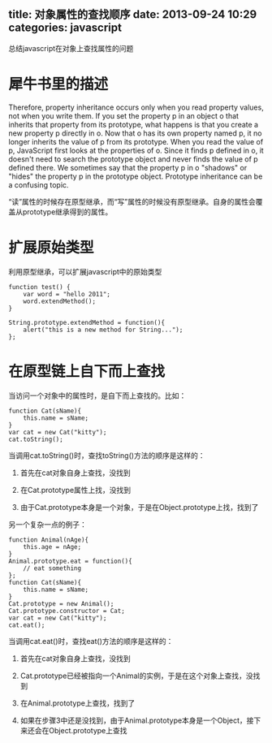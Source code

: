 title: 对象属性的查找顺序
date: 2013-09-24 10:29
categories: javascript 
---
总结javascript在对象上查找属性的问题
<!--more-->

# 犀牛书里的描述

Therefore, property inheritance occurs only when you read property values, not when you write them. If you set the property p in an object o that inherits that property from its prototype, what happens is that you create a new property p directly in o. Now that o has its own property named p, it no longer inherits the value of p from its prototype. When you read the value of p, JavaScript first looks at the properties of o. Since it finds p defined in o, it doesn't need to search the prototype object and never finds the value of p defined there. We sometimes say that the property p in o "shadows" or "hides" the property p in the prototype object. Prototype inheritance can be a confusing topic. 

“读”属性的时候存在原型继承，而“写”属性的时候没有原型继承。自身的属性会覆盖从prototype继承得到的属性。 

# 扩展原始类型
 
利用原型继承，可以扩展javascript中的原始类型
```
function test() {
    var word = "hello 2011";
    word.extendMethod();
}

String.prototype.extendMethod = function(){
    alert("this is a new method for String...");
};
```

# 在原型链上自下而上查找

当访问一个对象中的属性时，是自下而上查找的。比如：

```
function Cat(sName){
    this.name = sName;
}
var cat = new Cat("kitty");
cat.toString();
```

当调用cat.toString()时，查找toString()方法的顺序是这样的： 

1. 首先在cat对象自身上查找，没找到

2. 在Cat.prototype属性上找，没找到

3. 由于Cat.prototype本身是一个对象，于是在Object.prototype上找，找到了

另一个复杂一点的例子：

```
function Animal(nAge){
    this.age = nAge;
}
Animal.prototype.eat = function(){
    // eat something
};
function Cat(sName){
    this.name = sName;
}
Cat.prototype = new Animal();
Cat.prototype.constructor = Cat;
var cat = new Cat("kitty");
cat.eat();
```

当调用cat.eat()时，查找eat()方法的顺序是这样的： 

1. 首先在cat对象自身上查找，没找到

2. Cat.prototype已经被指向一个Animal的实例，于是在这个对象上查找，没找到

3. 在Animal.prototype上查找，找到了

4. 如果在步骤3中还是没找到，由于Animal.prototype本身是一个Object，接下来还会在Object.prototype上查找